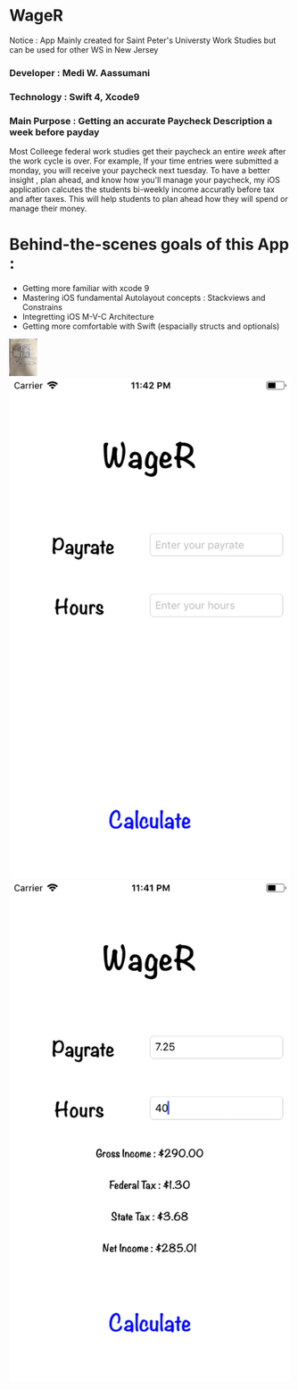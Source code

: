 # WageR
Notice : App Mainly created for Saint Peter's Universty Work Studies but can be used for other WS in New Jersey

### Developer : Medi W. Aassumani
### Technology : Swift 4, Xcode9
### Main Purpose : Getting an accurate Paycheck Description a week before payday



Most Colleege federal work studies get their paycheck an entire <i>week</i> after the work cycle is over. For example, If your time entries were submitted a monday, you will receive your paycheck next tuesday. To have a better insight , plan ahead, and know how you'll manage your paycheck, my iOS application calcutes the students bi-weekly income accuratly before tax and after taxes. This will help students to plan ahead how they will spend or manage their money.


# Behind-the-scenes goals of this App :

* Getting more familiar with xcode 9
* Mastering iOS fundamental Autolayout concepts : Stackviews and Constrains
* Integretting iOS M-V-C Architecture
* Getting more comfortable with Swift (espacially structs and optionals)

<img src = "images/photo3.jpg" width = 50>
<img src = "images/photo1.png"> 
<img src = "images/photo2.png">


